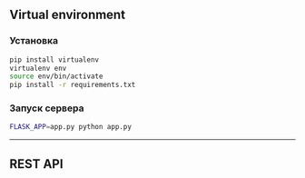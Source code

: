 
## Virtual environment

### Установка

```bash
pip install virtualenv
virtualenv env
source env/bin/activate
pip install -r requirements.txt
```

### Запуск сервера
```bash
FLASK_APP=app.py python app.py
```
---
## REST API

